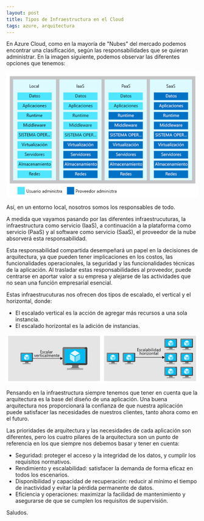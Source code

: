 ```yaml
---
layout: post
title: Tipos de Infraestructura en el Cloud
tags: azure, arquitectura
---
```



En Azure Cloud, como en la mayoría de "Nubes" del mercado podemos encontrar una clasificación, según las responsabilidades que se quieran administrar. En la imagen siguiente, podemos observar las diferentes opciones que tenemos:

![Infraestructura](/img/tiposinfraestructuracloud/iaaspaassaas.png "Infraestructura")

Así, en un entorno local, nosotros somos los responsables de todo. 

A medida que vayamos pasando por las diferentes infraestrucuturas, la infraestructura como servicio (IaaS), a continuación a la plataforma como servicio (PaaS) y al software como servicio (SaaS), el proveedor de la nube absorverá esta responsabilidad. 

Esta responsabilidad compartida desempeñará un papel en la decisiones de arquitectura, ya que pueden tener implicaciones en los costos, las funcionalidades operacionales, la seguridad y las funcionalidades técnicas de la aplicación. Al trasladar estas responsabilidades al proveedor, puede centrarse en aportar valor a su empresa y alejarse de las actividades que no sean una función empresarial esencial.

Estas infraestrucuturas nos ofrecen dos tipos de escalado, el vertical y el horizontal, donde:
   - El escalado vertical es la acción de agregar más recursos a una sola instancia.
   - El escalado horizontal es la adición de instancias.

![TiposEscalado](/img/tiposinfraestructuracloud/escalado.png "TiposEscalado")

Pensando en la infraestructura siempre tenemos que tener en cuenta que la arquitectura es la base del diseño de una aplicación. Una buena arquitectura nos proporcionará la confianza de que nuestra aplicación puede satisfacer las necesidades de nuestros clientes, tanto ahora como en el futuro.

Las prioridades de arquitectura y las necesidades de cada aplicación son diferentes, pero los cuatro pilares de la arquitectura son un punto de referencia en los que siempre nos debemos basar y tener en cuenta:

- Seguridad: proteger el acceso y la integridad de los datos, y cumplir los requisitos normativos.
- Rendimiento y escalabilidad: satisfacer la demanda de forma eficaz en todos los escenarios.
- Disponibilidad y capacidad de recuperación: reducir al mínimo el tiempo de inactividad y evitar la pérdida permanente de datos.
- Eficiencia y operaciones: maximizar la facilidad de mantenimiento y asegurarse de que se cumplen los requisitos de supervisión.

Saludos.
